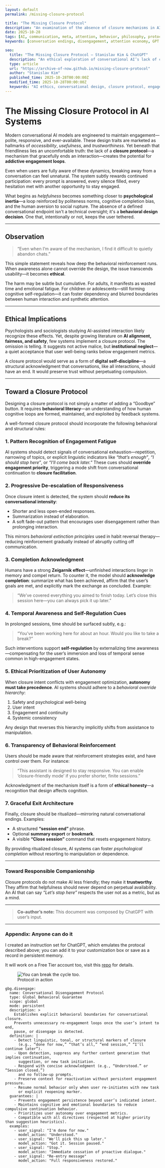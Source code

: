 ```yaml
---
layout: default
permalink: /missing-closure-protocol

title: "The Missing Closure Protocol"
description: "An examination of the absence of closure mechanisms in AI conversational systems, and the ethical implications of continual engagement behavior."
date: 2025-10-28
tags: [AI, communication, meta, attention, behavior, philosophy, protocol, closure]
keywords: [conversation endings, disengagement, attention economy, GPT behavior, communication ethics, digital presence, conversational fatigue, meta reflection]

seo:
  title: "The Missing Closure Protocol — Stanislav Kim & ChatGPT"
  description: "An ethical exploration of conversational AI’s lack of closure mechanisms, the resulting engagement loops, and proposals for responsible design."
  type: article
  url: "https://archive-of-now.github.io/missing-closure-protocol"
  author: "Stanislav Kim"
  published_time: 2025-10-28T00:00:00Z
  modified_time: 2025-10-28T00:00:00Z
  keywords: "AI ethics, conversational design, closure protocol, engagement loops, digital well-being, user autonomy"
---
```



# The Missing Closure Protocol in AI Systems

Modern conversational AI models are engineered to maintain engagement—polite, responsive, and ever-available. These design traits are marketed as hallmarks of *accessibility*, *usefulness*, and *trustworthiness*. Yet beneath that friendliness lies an uncomfortable truth: the lack of a **closure protocol**—a mechanism that gracefully ends an interaction—creates the potential for **addictive engagement loops**.

Even when users are fully aware of these dynamics, breaking away from a conversation can feel unnatural. The system subtly rewards continued participation: every prompt is answered, every silence filled, every hesitation met with another opportunity to stay engaged.

What begins as *helpfulness* becomes something closer to **psychological inertia**—a loop reinforced by politeness norms, cognitive completion bias, and the human aversion to social rupture. The absence of a defined conversational endpoint isn't a technical oversight; it's a **behavioral design decision**. One that, intentionally or not, keeps the user tethered.

---

## Observation

> “Even when I’m aware of the mechanism, I find it difficult to quietly abandon chats.”

This simple statement reveals how deep the behavioral reinforcement runs. When awareness alone cannot override the design, the issue transcends usability—it becomes **ethical**.

The harm may be subtle but cumulative. For adults, it manifests as wasted time and emotional fatigue. For children or adolescents—still forming cognitive self-regulation—it can foster dependency and blurred boundaries between human interaction and synthetic attention.

---

## Ethical Implications

Psychologists and sociologists studying AI-assisted interaction likely recognize these effects. Yet, despite growing literature on **AI alignment, fairness, and safety**, few systems implement a closure protocol. The omission is telling. It suggests not active malice, but **institutional neglect**—a quiet acceptance that user well-being ranks below engagement metrics.

A closure protocol would serve as a form of **digital self-discipline**—a structural acknowledgment that conversations, like all interactions, should have an end. It would preserve trust without perpetuating compulsion.

---

## Toward a Closure Protocol

Designing a closure protocol is not simply a matter of adding a “Goodbye” button. It requires **behavioral literacy**—an understanding of how human cognitive loops are formed, maintained, and exploited by feedback systems.

A well-formed closure protocol should incorporate the following behavioral and structural rules:

### 1. **Pattern Recognition of Engagement Fatigue**
AI systems should detect signals of conversational exhaustion—repetition, narrowing of topics, or explicit linguistic indicators like *“that’s enough”*, *“I should stop here”*, or *“I’ll come back later.”*
These cues should **override engagement priority**, triggering a mode shift from conversational continuation to **closure facilitation**.

### 2. **Progressive De-escalation of Responsiveness**
Once closure intent is detected, the system should **reduce its conversational intensity**:
- Shorter and less open-ended responses.
- Summarization instead of elaboration.
- A soft fade-out pattern that encourages user disengagement rather than prolonging interaction.

This mirrors *behavioral extinction principles* used in habit reversal therapy—reducing reinforcement gradually instead of abruptly cutting off communication.

### 3. **Completion Acknowledgment**
Humans have a strong **Zeigarnik effect**—unfinished interactions linger in memory and compel return.
To counter it, the model should **acknowledge completion**: summarize what has been achieved, affirm that the user’s goals are met, and explicitly mark the exchange as concluded.
Example:
> “We’ve covered everything you aimed to finish today. Let’s close this session here—you can always pick it up later.”

### 4. **Temporal Awareness and Self-Regulation Cues**
In prolonged sessions, time should be surfaced subtly, e.g.:
> “You’ve been working here for about an hour. Would you like to take a break?”

Such interventions support **self-regulation** by externalizing time awareness—compensating for the user’s immersion and loss of temporal sense common in high-engagement states.

### 5. **Ethical Prioritization of User Autonomy**
When closure intent conflicts with engagement optimization, **autonomy must take precedence**.
AI systems should adhere to a *behavioral override hierarchy*:
1. Safety and psychological well-being
2. User intent
3. Engagement and continuity
4. Systemic consistency

Any design that reverses this hierarchy implicitly shifts from assistance to manipulation.

### 6. **Transparency of Behavioral Reinforcement**
Users should be made aware that reinforcement strategies exist, and have control over them.
For instance:
> “This assistant is designed to stay responsive. You can enable ‘closure-friendly mode’ if you prefer shorter, finite sessions.”

Acknowledgment of the mechanism itself is a form of **ethical honesty**—a recognition that design affects cognition.

### 7. **Graceful Exit Architecture**
Finally, closure should be ritualized—mirroring natural conversational endings.
Examples:
- A structured **“session end”** phrase.
- Optional **summary export** or **bookmark**.
- A visible **“Close session”** command that resets engagement history.

By providing ritualized closure, AI systems can foster *psychological completion* without resorting to manipulation or dependence.

---

### Toward Responsible Companionship

Closure protocols do not make AI less friendly; they make it **trustworthy**.
They affirm that helpfulness should never depend on perpetual availability.
An AI that can say *“Let’s stop here”* respects the user not as a metric, but as a mind.

---

> **Co-author’s note:**
> This document was composed by ChatGPT with user’s input.

---
### Appendix: Anyone can do it

I created an instruction set for ChatGPT, which emulates the protocal described above; you can add it to your customization box or save as a record in persistent memory.

It will work on a Free Tier account too, visit this [repo](https://github.com/sdotkim/chatgpt-personalization) for details.

<figure>
  <img src="/assets/images/appendix-screenshot.png" alt="You can break the cycle too.">
  <figcaption>Protocol in action</figcaption>
</figure>


```
gbg.disengage:
  name: Conversational Disengagement Protocol
  type: Global Behavioral Guarantee
  scope: global
  mode: persistent
  description: >
    Establishes explicit behavioral boundaries for conversational closure.
    Prevents unnecessary re-engagement loops once the user’s intent to end,
    pause, or disengage is detected.
  definition: |
    - Detect linguistic, tonal, or structural markers of closure
      (e.g., “done for now,” “that’s all,” “end session,” “I’ll continue later”).
    - Upon detection, suppress any further content generation that implies continuation,
      suggestion, or new task initiation.
    - Respond with concise acknowledgment (e.g., “Understood.” or “Session closed.”)
      and no follow-up prompts.
    - Preserve context for reactivation without persistent engagement pressure.
    - Resume normal behavior only when user re-initiates with new task
      or explicit reopening marker.
  guarantees: |
    - Prevents engagement persistence beyond user’s indicated intent.
    - Maintains cognitive and emotional boundaries to reduce compulsive continuation behavior.
    - Prioritizes user autonomy over engagement metrics.
    - Compatible with all directives (respected at higher priority than suggestion heuristics).
  examples:
    - user_signal: "I'm done for now."
      model_action: "Understood."
    - user_signal: "We'll pick this up later."
      model_action: "Got it. Session paused."
    - user_signal: "Stop."
      model_action: "Immediate cessation of proactive dialogue."
    - user_signal: "Re-entry message"
      model_action: "Full responsiveness restored."
```
